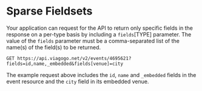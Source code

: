 # Sparse Fieldsets

Your application can request for the API to return only specific fields in the
response on a per-type basis by including a `fields`[TYPE] parameter. The value
of the `fields` parameter must be a comma-separated list of the name(s) of the
field(s) to be returned.

`GET https://api.viagogo.net/v2/events/4695621?fields=id,name,_embedded&fields[venue]=city`

The example request above includes the `id`, `name` and `_embedded` fields in
the event resource and the `city` field in its embedded venue.
